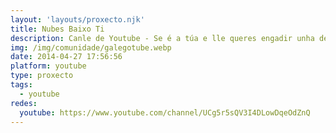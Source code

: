 ```yaml
---
layout: 'layouts/proxecto.njk'
title: Nubes Baixo Ti
description: Canle de Youtube - Se é a túa e lle queres engadir unha descripción e etiquetas, ponte en contacto con nós.
img: /img/comunidade/galegotube.webp
date: 2014-04-27 17:56:56
platform: youtube
type: proxecto
tags:
  - youtube
redes:
  youtube: https://www.youtube.com/channel/UCg5r5sQV3I4DLowDqeOdZnQ
---
```



